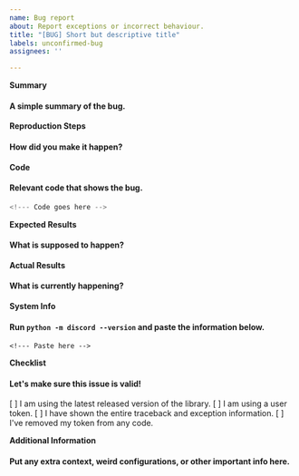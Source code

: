 ```yaml
---
name: Bug report
about: Report exceptions or incorrect behaviour.
title: "[BUG] Short but descriptive title"
labels: unconfirmed-bug
assignees: ''

---
```


<!--- Please note that anything in between these tags is a comment. -->

**Summary**
#### A simple summary of the bug.

**Reproduction Steps**
#### How did you make it happen?
<!--- 
e.g.
1. Go to '...'
2. Click on '....'
3. Scroll down to '....'
4. See error
-->

**Code**
#### Relevant code that shows the bug.
```python
<!--- Code goes here -->
```

**Expected Results**
#### What is supposed to happen?

**Actual Results**
#### What is currently happening?

**System Info**
#### Run `python -m discord --version` and paste the information below.
```
<!--- Paste here -->
```

**Checklist**
#### Let's make sure this issue is valid!
<!--- To check something, put an x in the box, like this: [x] -->
[ ] I am using the latest released version of the library.
[ ] I am using a user token.
[ ] I have shown the entire traceback and exception information.
[ ] I've removed my token from any code.

**Additional Information**
#### Put any extra context, weird configurations, or other important info here.
